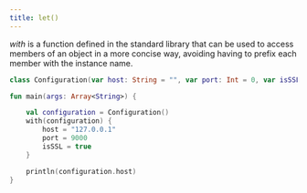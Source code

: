 ```yaml
---
title: let()
---
```

    
*with* is a function defined in the standard library that can be used to access members of an object in a more concise way, avoiding having to
prefix each member with the instance name. 

<div class="sample" markdown="1">

```kotlin
class Configuration(var host: String = "", var port: Int = 0, var isSSL: Boolean = false) 

fun main(args: Array<String>) {

    val configuration = Configuration() 
    with(configuration) {
        host = "127.0.0.1"
        port = 9000            
        isSSL = true
    }

    println(configuration.host)
}

```
</div>

